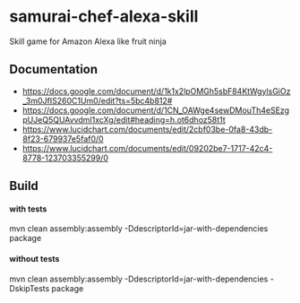 # samurai-chef-alexa-skill
Skill game for Amazon Alexa like fruit ninja

## Documentation
- https://docs.google.com/document/d/1k1x2lpOMGh5sbF84KtWgylsGiOz_3m0JfIS260C1Um0/edit?ts=5bc4b812#
- https://docs.google.com/document/d/1CN_OAWge4sewDMouTh4eSEzgpUJeQ5QUAvvdmI1xcXg/edit#heading=h.ot6dhoz58t1t
- https://www.lucidchart.com/documents/edit/2cbf03be-0fa8-43db-8f23-679937e5faf0/0
- https://www.lucidchart.com/documents/edit/09202be7-1717-42c4-8778-123703355299/0

## Build
#### with tests
mvn clean assembly:assembly -DdescriptorId=jar-with-dependencies package
#### without tests
mvn clean assembly:assembly -DdescriptorId=jar-with-dependencies -DskipTests package 

